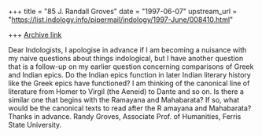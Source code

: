 +++
title = "85 J. Randall Groves"
date = "1997-06-07"
upstream_url = "https://list.indology.info/pipermail/indology/1997-June/008410.html"

+++
[Archive link](https://list.indology.info/pipermail/indology/1997-June/008410.html)

Dear Indologists, I apologise in advance if I am becoming a nuisance
with my naive questions about things indological, but I have another
question that is a follow-up on my earlier question concerning
comparisons of Greek and Indian epics. Do the Indian epics function in
later Indian literary history like the Greek epics have functioned? I am
thinking of the canonical line of literature from Homer to Virgil (the
Aeneid) to Dante and so on. Is there a similar one that begins with the
Ramayana and Mahabarata? If so, what would be the canonical texts to
read after the R amayana and Mahabarata?Thanks in advance. Randy Groves,
Associate Prof.  of Humanities, Ferris State University.




